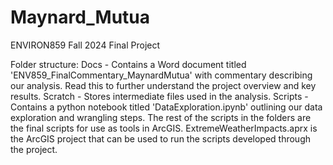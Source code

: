 # Maynard_Mutua

ENVIRON859 Fall 2024 Final Project

Folder structure:
Docs - Contains a Word document titled 'ENV859_FinalCommentary_MaynardMutua' with commentary describing our analysis. Read this to further understand the project overview and key results.
Scratch - Stores intermediate files used in the analysis.
Scripts - Contains a python notebook titled 'DataExploration.ipynb' outlining our data exploration and wrangling steps. The rest of the scripts in the folders are the final scripts for use as tools in ArcGIS.
ExtremeWeatherImpacts.aprx is the ArcGIS project that can be used to run the scripts developed through the project.